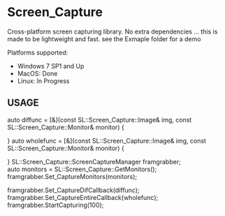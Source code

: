 # Screen_Capture
Cross-platform screen capturing library. No extra dependencies ... this is made to be lightweight and fast.
see the Exmaple folder for a demo

Platforms supported:
<ul>
<li>Windows 7 SP1 and Up</li>
<li>MacOS: Done</li>
<li>Linux: In Progress</li>
</ul>


<h2>USAGE</h2>
auto diffunc = [&](const SL::Screen_Capture::Image& img, const SL::Screen_Capture::Monitor& monitor) {

}
auto wholefunc = [&](const SL::Screen_Capture::Image& img, const SL::Screen_Capture::Monitor& monitor) {

}
SL::Screen_Capture::ScreenCaptureManager framgrabber;<br/>
auto monitors = SL::Screen_Capture::GetMonitors();<br/>
framgrabber.Set_CaptureMonitors(monitors);<br/>

framgrabber.Set_CaptureDifCallback(diffunc);<br/>
framgrabber.Set_CaptureEntireCallback(wholefunc);<br/>
framgrabber.StartCapturing(100);<br/>

